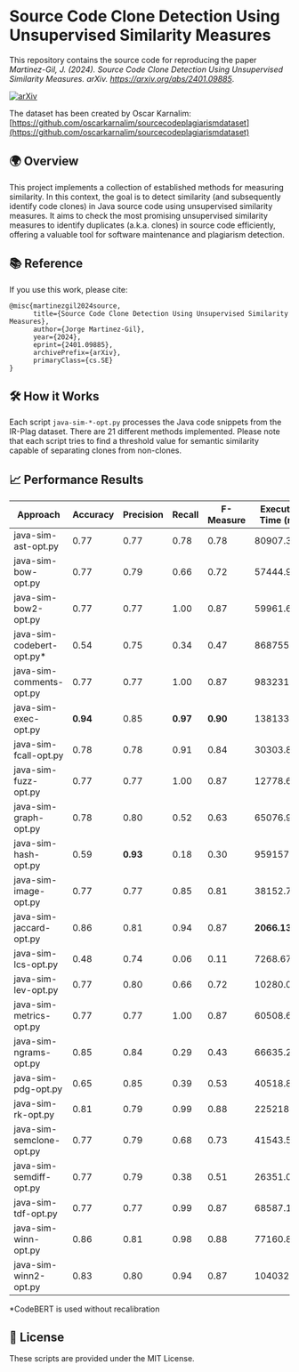 # Source Code Clone Detection Using Unsupervised Similarity Measures
This repository contains the source code for reproducing the paper *Martinez-Gil, J. (2024). Source Code Clone Detection Using Unsupervised Similarity Measures. arXiv. https://arxiv.org/abs/2401.09885*.

[![arXiv](https://img.shields.io/badge/arXiv-2401.09885-b31b1b.svg)](https://arxiv.org/abs/2401.09885)


The dataset has been created by Oscar Karnalim: [https://github.com/oscarkarnalim/sourcecodeplagiarismdataset](https://github.com/oscarkarnalim/sourcecodeplagiarismdataset)

## 🌍 Overview

This project implements a collection of established methods for measuring similarity. In this context, the goal is to detect similarity (and subsequently identify code clones) in Java source code using unsupervised similarity measures. It aims to check the most promising unsupervised similarity measures to identify duplicates (a.k.a. clones) in source code efficiently, offering a valuable tool for software maintenance and plagiarism detection.

## 📚 Reference

If you use this work, please cite:

```
@misc{martinezgil2024source,
      title={Source Code Clone Detection Using Unsupervised Similarity Measures}, 
      author={Jorge Martinez-Gil},
      year={2024},
      eprint={2401.09885},
      archivePrefix={arXiv},
      primaryClass={cs.SE}
}
```

## 🛠️ How it Works

Each script `java-sim-*-opt.py` processes the Java code snippets from the IR-Plag dataset. There are 21 different methods implemented. Please note that each script tries to find a threshold value for semantic similarity capable of separating clones from non-clones.

## 📈 Performance Results 

| Approach                  | Accuracy | Precision | Recall | F-Measure | Execution Time (ms) |
|---------------------------|----------|-----------|--------|-----------|-----------------------|
| java-sim-ast-opt.py       | 0.77     | 0.77      | 0.78   | 0.78      | 80907.37              |
| java-sim-bow-opt.py       | 0.77     | 0.79      | 0.66   | 0.72      | 57444.90              |
| java-sim-bow2-opt.py      | 0.77     | 0.77      | 1.00   | 0.87      | 59961.69              |
| java-sim-codebert-opt.py* | 0.54     | 0.75      | 0.34   | 0.47      | 868755.96             |
| java-sim-comments-opt.py  | 0.77     | 0.77      | 1.00   | 0.87      | 983231.42             |
| java-sim-exec-opt.py      | **0.94** | 0.85      | **0.97**| **0.90**  | 1381335.16            |
| java-sim-fcall-opt.py     | 0.78     | 0.78      | 0.91   | 0.84      | 30303.88              |
| java-sim-fuzz-opt.py      | 0.77     | 0.77      | 1.00   | 0.87      | 12778.62              |
| java-sim-graph-opt.py     | 0.78     | 0.80      | 0.52   | 0.63      | 65076.91              |
| java-sim-hash-opt.py      | 0.59     | **0.93**  | 0.18   | 0.30      | 959157.60             |
| java-sim-image-opt.py     | 0.77     | 0.77      | 0.85   | 0.81      | 38152.71              |
| java-sim-jaccard-opt.py   | 0.86     | 0.81      | 0.94   | 0.87      | **2066.13**               |
| java-sim-lcs-opt.py       | 0.48     | 0.74      | 0.06   | 0.11      | 7268.67               |
| java-sim-lev-opt.py       | 0.77     | 0.80      | 0.66   | 0.72      | 10280.09              |
| java-sim-metrics-opt.py   | 0.77     | 0.77      | 1.00   | 0.87      | 60508.62              |
| java-sim-ngrams-opt.py    | 0.85     | 0.84      | 0.29   | 0.43      | 66635.25              |
| java-sim-pdg-opt.py       | 0.65     | 0.85      | 0.39   | 0.53      | 40518.80              |
| java-sim-rk-opt.py        | 0.81     | 0.79      | 0.99   | 0.88  	| 225218.76             |
| java-sim-semclone-opt.py  | 0.77     | 0.79      | 0.68   | 0.73      | 41543.53              |
| java-sim-semdiff-opt.py   | 0.77     | 0.79      | 0.38   | 0.51      | 26351.06              |
| java-sim-tdf-opt.py       | 0.77     | 0.77      | 0.99   | 0.87      | 68587.17              |
| java-sim-winn-opt.py      | 0.86     | 0.81      | 0.98   | 0.88  	| 77160.81              |
| java-sim-winn2-opt.py     | 0.83     | 0.80      | 0.94   | 0.87      | 104032.99             |


*CodeBERT is used without recalibration

## 📄 License

These scripts are provided under the MIT License. 
